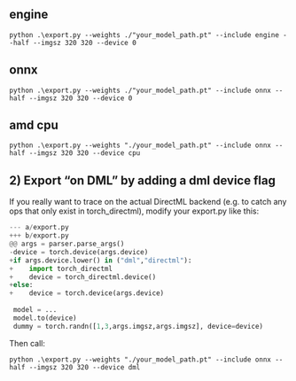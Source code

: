 ## engine
```
python .\export.py --weights ./"your_model_path.pt" --include engine --half --imgsz 320 320 --device 0
```

## onnx 
```
python .\export.py --weights ./"your_model_path.pt" --include onnx --half --imgsz 320 320 --device 0
```
## amd cpu
```
python .\export.py --weights "./your_model_path.pt" --include onnx --half --imgsz 320 320 --device cpu
```


## 2) Export “on DML” by adding a dml device flag
If you really want to trace on the actual DirectML backend (e.g. to catch any ops that only exist in torch_directml), modify your export.py like this:

```python
--- a/export.py
+++ b/export.py
@@ args = parser.parse_args()
-device = torch.device(args.device)
+if args.device.lower() in ("dml","directml"):
+    import torch_directml
+    device = torch_directml.device()
+else:
+    device = torch.device(args.device)
 
 model = ...
 model.to(device)
 dummy = torch.randn([1,3,args.imgsz,args.imgsz], device=device)
```

Then call:

```
python .\export.py --weights "./your_model_path.pt" --include onnx --half --imgsz 320 320 --device dml
```
